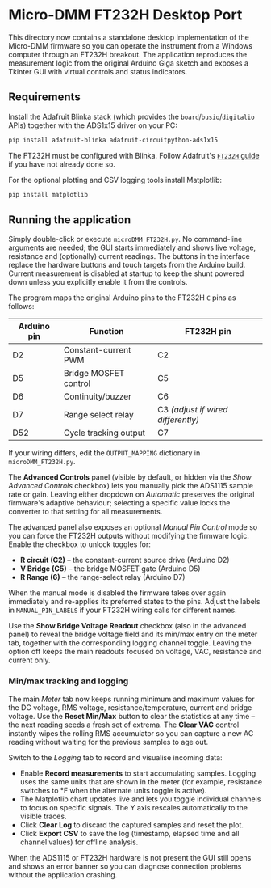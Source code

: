 # Micro-DMM FT232H Desktop Port

This directory now contains a standalone desktop implementation of the
Micro-DMM firmware so you can operate the instrument from a Windows computer
through an FT232H breakout.  The application reproduces the measurement logic
from the original Arduino Giga sketch and exposes a Tkinter GUI with virtual
controls and status indicators.

## Requirements

Install the Adafruit Blinka stack (which provides the ``board``/``busio``/``digitalio``
APIs) together with the ADS1x15 driver on your PC:

```bash
pip install adafruit-blinka adafruit-circuitpython-ads1x15
```

The FT232H must be configured with Blinka.  Follow Adafruit's
[`FT232H` guide](https://learn.adafruit.com/circuitpython-on-any-computer-with-ft232h)
if you have not already done so.

For the optional plotting and CSV logging tools install Matplotlib:

```bash
pip install matplotlib
```

## Running the application

Simply double-click or execute ``microDMM_FT232H.py``.  No command-line
arguments are needed; the GUI starts immediately and shows live voltage,
resistance and (optionally) current readings.  The buttons in the interface
replace the hardware buttons and touch targets from the Arduino build.  Current
measurement is disabled at startup to keep the shunt powered down unless you
explicitly enable it from the controls.

The program maps the original Arduino pins to the FT232H ``C`` pins as follows:

| Arduino pin | Function                | FT232H pin |
|-------------|------------------------|------------|
| D2          | Constant-current PWM   | C2         |
| D5          | Bridge MOSFET control  | C5         |
| D6          | Continuity/buzzer      | C6         |
| D7          | Range select relay     | C3 *(adjust if wired differently)* |
| D52         | Cycle tracking output  | C7         |

If your wiring differs, edit the ``OUTPUT_MAPPING`` dictionary in
``microDMM_FT232H.py``.

The **Advanced Controls** panel (visible by default, or hidden via the *Show
Advanced Controls* checkbox) lets you manually pick the ADS1115 sample rate or
gain.  Leaving either dropdown on *Automatic* preserves the original firmware's
adaptive behaviour; selecting a specific value locks the converter to that
setting for all measurements.

The advanced panel also exposes an optional *Manual Pin Control* mode so you can
force the FT232H outputs without modifying the firmware logic.  Enable the
checkbox to unlock toggles for:

* **R circuit (C2)** – the constant-current source drive (Arduino D2)
* **V Bridge (C5)** – the bridge MOSFET gate (Arduino D5)
* **R Range (6)** – the range-select relay (Arduino D7)

When the manual mode is disabled the firmware takes over again immediately and
re-applies its preferred states to the pins.  Adjust the labels in
``MANUAL_PIN_LABELS`` if your FT232H wiring calls for different names.

Use the **Show Bridge Voltage Readout** checkbox (also in the advanced panel) to
reveal the bridge voltage field and its min/max entry on the meter tab, together
with the corresponding logging channel toggle.  Leaving the option off keeps the
main readouts focused on voltage, VAC, resistance and current only.

### Min/max tracking and logging

The main *Meter* tab now keeps running minimum and maximum values for the DC
voltage, RMS voltage, resistance/temperature, current and bridge voltage.  Use
the **Reset Min/Max** button to clear the statistics at any time – the next
reading seeds a fresh set of extrema.  The **Clear VAC** control instantly wipes
the rolling RMS accumulator so you can capture a new AC reading without waiting
for the previous samples to age out.

Switch to the *Logging* tab to record and visualise incoming data:

* Enable **Record measurements** to start accumulating samples.  Logging uses
  the same units that are shown in the meter (for example, resistance switches
  to °F when the alternate units toggle is active).
* The Matplotlib chart updates live and lets you toggle individual channels to
  focus on specific signals.  The Y axis rescales automatically to the visible
  traces.
* Click **Clear Log** to discard the captured samples and reset the plot.
* Click **Export CSV** to save the log (timestamp, elapsed time and all channel
  values) for offline analysis.

When the ADS1115 or FT232H hardware is not present the GUI still opens and
shows an error banner so you can diagnose connection problems without the
application crashing.


